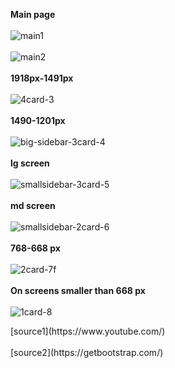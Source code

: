 <p>
  
  <b>Main page</b>
  <br><br>
  ![main1](https://github.com/zehrabekar/youtube_responsive_design/assets/93613471/90c4aaca-c1ef-4e39-ad77-b0b0565bb0a2)
<br><br>
![main2](https://github.com/zehrabekar/youtube_responsive_design/assets/93613471/d29ed67b-5dab-41f5-ad49-59cbe47c4e62)
<br><br>
  <b>1918px-1491px</b>
<br><br>
![4card-3](https://github.com/zehrabekar/youtube_responsive_design/assets/93613471/272d4cdd-3cc1-4ac7-a41d-192ae8fcc12e)
<br><br>
  <b>1490-1201px</b>
  <br><br>
  ![big-sidebar-3card-4](https://github.com/zehrabekar/youtube_responsive_design/assets/93613471/ab2717f0-bc62-4fd9-b512-4ef3a056545c)
<br><br>
  <b>lg screen</b>
  <br><br>
  ![smallsidebar-3card-5](https://github.com/zehrabekar/youtube_responsive_design/assets/93613471/33ebced4-9133-48ab-b429-6bfcf8518c11)
<br><br>
  <b>md screen</b>
  <br><br>
  ![smallsidebar-2card-6](https://github.com/zehrabekar/youtube_responsive_design/assets/93613471/24649119-9090-474c-b8cb-cdc4b05954b5)
<br><br>
  <b>768-668 px</b>
  <br><br>
  ![2card-7f](https://github.com/zehrabekar/youtube_responsive_design/assets/93613471/314526d3-d923-4286-848a-71ac85534033)
<br><br>
  <b>On screens smaller than 668 px</b>
  <br><br>
  ![1card-8](https://github.com/zehrabekar/youtube_responsive_design/assets/93613471/4a082a0c-9aa3-44be-9187-b39b96224aeb)

</p>
<p>[source1](https://www.youtube.com/)
<br><br>
[source2](https://getbootstrap.com/)</p>

